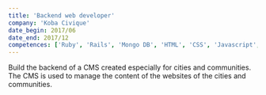 ```yaml
---
title: 'Backend web developer'
company: 'Koba Civique'
date_begin: 2017/06
date_end: 2017/12
competences: ['Ruby', 'Rails', 'Mongo DB', 'HTML', 'CSS', 'Javascript', 'web development', 'Object-Oriented Programming (OOP)']
---
```

Build the backend of a CMS created especially for cities and communities. The CMS is used to manage the content of the websites of the cities and communities.
